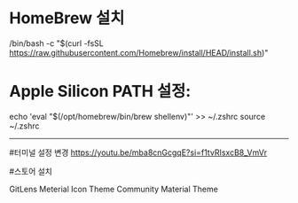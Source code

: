 # HomeBrew 설치
/bin/bash -c "$(curl -fsSL https://raw.githubusercontent.com/Homebrew/install/HEAD/install.sh)"

# Apple Silicon PATH 설정:
echo 'eval "$(/opt/homebrew/bin/brew shellenv)"' >> ~/.zshrc
source ~/.zshrc

-------------------------------------------------------------------------------------------------------------

#터미널 설정 변경
https://youtu.be/mba8cnGcgqE?si=f1tvRIsxcB8_VmVr

#스토어 설치

GitLens
Meterial Icon Theme
Community Material Theme

